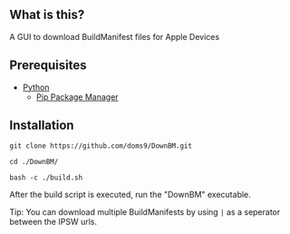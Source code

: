 ## What is this?

A GUI to download BuildManifest files for Apple Devices

## Prerequisites

- [Python](https://www.python.org/downloads/)
  - [Pip Package Manager](https://www.python.org/downloads/)

## Installation

```
git clone https://github.com/doms9/DownBM.git

cd ./DownBM/

bash -c ./build.sh
```

After the build script is executed, run the "DownBM" executable.

Tip: You can download multiple BuildManifests by using `|` as a seperator between the IPSW urls.
